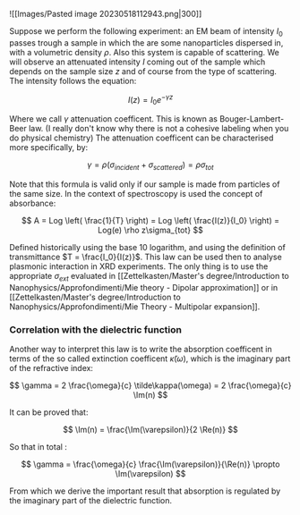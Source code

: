 
![[Images/Pasted image 20230518112943.png|300]]

Suppose we perform the following experiment: an EM beam of intensity $I_0$ passes trough a sample in which the are some nanoparticles dispersed in, with a volumetric density $\rho$. Also this system is capable of scattering.
We will observe an attenuated intensity $I$ coming out of the sample which depends on the sample size $z$ and of course from the type of scattering.
The intensity follows the equation:

$$ I(z) = I_0 e^{-\gamma z} $$

Where we call $\gamma$ attenuation coefficent. This is known as Bouger-Lambert-Beer law. (I really don't know why there is not a cohesive labeling when you do physical chemistry)
The attenuation coefficent can be characterised more specifically, by:

$$ \gamma = \rho(\sigma_{incident}+\sigma_{scattered}) = \rho\sigma_{tot} $$

Note that this formula is valid only if our sample is made from particles of the same size.
In the context of spectroscopy is used the concept of absorbance:

$$ A = Log \left( \frac{1}{T} \right) = Log \left( \frac{I(z)}{I_0} \right) = Log(e) \rho z\sigma_{tot} $$

Defined historically using the base 10 logarithm, and using the definition of transmittance $T = \frac{I_0}{I(z)}$.
This law can be used then to analyse plasmonic interaction in XRD experiments.
The only thing is to use the appropriate $\sigma_{ext}$ evaluated in [[Zettelkasten/Master's degree/Introduction to Nanophysics/Approfondimenti/Mie theory - Dipolar approximation]] or in [[Zettelkasten/Master's degree/Introduction to Nanophysics/Approfondimenti/Mie Theory - Multipolar expansion]].

### Correlation with the dielectric function

Another way to interpret this law is to write the absorption coefficent in terms of the so called extinction coefficent $\tilde\kappa(\omega)$, which is the imaginary part of the refractive index:

$$ \gamma = 2 \frac{\omega}{c} \tilde\kappa(\omega) =  2 \frac{\omega}{c} \Im(n)  $$

It can be proved that:

$$ \Im(n) = \frac{\Im(\varepsilon)}{2 \Re(n)} $$

So that in total :

$$ \gamma =  \frac{\omega}{c} \frac{\Im(\varepsilon)}{\Re(n)} \propto \Im(\varepsilon) $$

From which we derive the important result that absorption is regulated by the imaginary part of the dielectric function.
